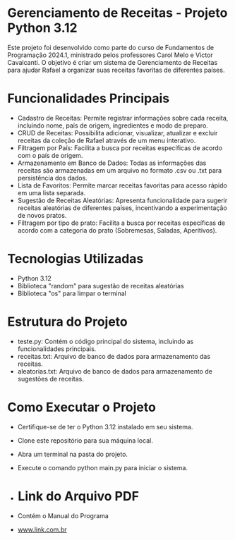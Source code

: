# Gerenciamento de Receitas - Projeto Python 3.12

Este projeto foi desenvolvido como parte do curso de Fundamentos de Programação 2024.1, ministrado pelos professores Carol Melo e Victor Cavalcanti. O objetivo é criar um sistema de Gerenciamento de Receitas para ajudar Rafael a organizar suas receitas favoritas de diferentes países.

# Funcionalidades Principais

- Cadastro de Receitas: Permite registrar informações sobre cada receita, incluindo nome, país de origem, ingredientes e modo de preparo.
- CRUD de Receitas: Possibilita adicionar, visualizar, atualizar e excluir receitas da coleção de Rafael através de um menu interativo.
- Filtragem por País: Facilita a busca por receitas específicas de acordo com o país de origem.
- Armazenamento em Banco de Dados: Todas as informações das receitas são armazenadas em um arquivo no formato .csv ou .txt para persistência dos dados.
- Lista de Favoritos: Permite marcar receitas favoritas para acesso rápido em uma lista separada.
- Sugestão de Receitas Aleatórias: Apresenta funcionalidade para sugerir receitas aleatórias de diferentes países, incentivando a experimentação de novos pratos.
- Filtragem por tipo de prato: Facilita a busca por receitas específicas de acordo com a categoria do prato (Sobremesas, Saladas, Aperitivos).

# Tecnologias Utilizadas

- Python 3.12
- Biblioteca "random" para sugestão de receitas aleatórias
- Biblioteca "os" para limpar o terminal

# Estrutura do Projeto

- teste.py: Contém o código principal do sistema, incluindo as funcionalidades principais.
- receitas.txt: Arquivo de banco de dados para armazenamento das receitas.
- aleatorias.txt: Arquivo de banco de dados para armazenamento de sugestões de receitas.

# Como Executar o Projeto

- Certifique-se de ter o Python 3.12 instalado em seu sistema.
- Clone este repositório para sua máquina local.
- Abra um terminal na pasta do projeto.
- Execute o comando python main.py para iniciar o sistema.

- # Link do Arquivo PDF
- Contém o Manual do Programa
- www.link.com.br
